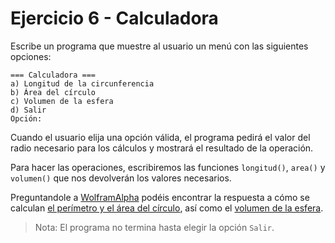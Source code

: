 # Ejercicio 6 - Calculadora

Escribe un programa que muestre al usuario un menú con las 
siguientes opciones:

```
=== Calculadora ===
a) Longitud de la circunferencia
b) Área del círculo
c) Volumen de la esfera
d) Salir
Opción:
```

Cuando el usuario elija una opción válida, el programa pedirá el valor del radio necesario para los cálculos y mostrará el resultado de la operación.

Para hacer las operaciones, escribiremos las funciones `longitud()`, `area()` y `volumen()` que nos devolverán los valores necesarios.

Preguntandole a [WolframAlpha](https://www.wolframalpha.com) podéis encontrar la respuesta a cómo se calculan [el perímetro y el área del círculo](https://www.wolframalpha.com/input/?i=perimeter+of+circle), así como el [volumen de la esfera](https://www.wolframalpha.com/input/?i=volume+of+a+sphere).

> Nota: El programa no termina hasta elegir la opción `Salir`.
